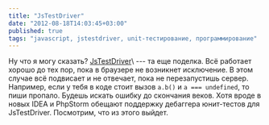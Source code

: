 ```yaml
---
title: "JsTestDriver"
date: "2012-08-18T14:03:45+03:00"
published: true
tags: "javascript, jstestdriver, unit-тестирование, программирование"
---
```


Ну что я могу сказать? [JsTestDriver](http://code.google.com/p/js-test-driver/)\ --- та еще поделка. Всё работает
хорошо до тех пор, пока в браузере не возникнет исключение. В этом случае всё подвисает и не отвечает, пока
не перезапустишь сервер. Например, если у тебя в коде стоит вызов `a.b()` и `a === undefined`, то пиши пропало.
Будешь искать ошибку до скончания веков. Хотя вроде в новых IDEA и PhpStorm обещают поддержку дебаггера юнит-тестов
для JsTestDriver. Посмотрим, что из этого выйдет.
